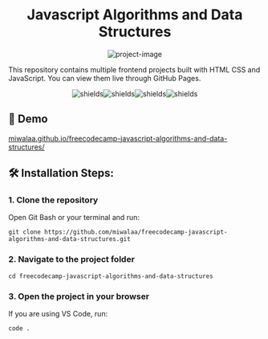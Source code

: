 <h1 align="center" id="title">Javascript Algorithms and Data Structures</h1>

<p align="center"><img src="https://socialify.git.ci/miwalaa/freecodecamp-responsive-web-design/image?language=1&name=1&owner=1&pattern=Solid&theme=Light" alt="project-image"></p>

<p id="description">This repository contains multiple frontend projects built with HTML CSS and JavaScript. You can view them live through GitHub Pages.</p>

<p align="center"><img src="https://img.shields.io/badge/HTML5-E34F26?style=for-the-badge&logo=html5&logoColor=white" alt="shields"><img src="https://img.shields.io/badge/CSS3-1572B6?style=for-the-badge&logo=css3&logoColor=white" alt="shields"><img src="https://img.shields.io/badge/JavaScript-323330?style=for-the-badge&amp;logo=javascript&amp;logoColor=F7DF1E" alt="shields"><img src="https://img.shields.io/badge/Bootstrap-563D7C?style=for-the-badge&amp;logo=bootstrap&amp;logoColor=white" alt="shields"></p>

<h2>🚀 Demo</h2>

[miwalaa.github.io/freecodecamp-javascript-algorithms-and-data-structures/](https://miwalaa.github.io/freecodecamp-javascript-algorithms-and-data-structures/)

<h2>🛠️ Installation Steps:</h2>

<h3>1. Clone the repository</h3>
Open Git Bash or your terminal and run:

```
git clone https://github.com/miwalaa/freecodecamp-javascript-algorithms-and-data-structures.git
```

<h3>2. Navigate to the project folder</h3>

```
cd freecodecamp-javascript-algorithms-and-data-structures
```

<h3>3. Open the project in your browser</h3>
If you are using VS Code, run:

```
code .
```
